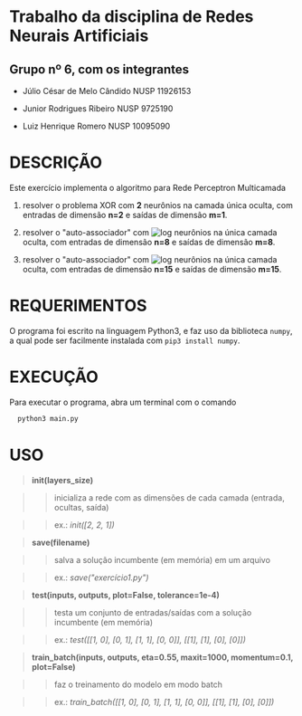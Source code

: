 # Trabalho da disciplina de Redes Neurais Artificiais

## Grupo nº 6, com os integrantes

*  Júlio César de Melo Cândido NUSP 11926153

*  Junior Rodrigues Ribeiro NUSP 9725190

*  Luiz Henrique Romero NUSP 10095090


# DESCRIÇÃO

Este exercício implementa o algoritmo para Rede Perceptron Multicamada

1. resolver o problema XOR com **2** neurônios na camada única oculta, com entradas de dimensão **n=2** e saídas de dimensão **m=1**.

2. resolver o "auto-associador" com ![log](https://latex.codecogs.com/png.latex?\dpi{80}&space;\large&space;\lceil\\;\mathbf{log_2(n)}\\;\rceil) neurônios na única camada oculta, com entradas de dimensão **n=8** e saídas de dimensão **m=8**.

2. resolver o "auto-associador" com ![log](https://latex.codecogs.com/png.latex?\dpi{80}&space;\large&space;\lceil\\;\mathbf{log_2(n)}\\;\rceil) neurônios na única camada oculta, com entradas de dimensão **n=15** e saídas de dimensão **m=15**.


# REQUERIMENTOS

O programa foi escrito na linguagem Python3, e faz uso da biblioteca `numpy`, a qual pode ser facilmente instalada com `pip3 install numpy`.

# EXECUÇÃO

Para executar o programa, abra um terminal com o comando

```bash
  python3 main.py
```


# USO

> **init(layers_size)**

>> inicializa a rede com as dimensões de cada camada (entrada, ocultas, saída)

>> ex.:  _init([2, 2, 1])_

> **save(filename)**

>> salva a solução incumbente (em memória) em um arquivo

>> ex.:  _save("exercício1.py")_

> **test(inputs, outputs, plot=False, tolerance=1e-4)**

>> testa um conjunto de entradas/saídas com a solução incumbente (em memória)

>> ex.:  _test([[1, 0], [0, 1], [1, 1], [0, 0]], [[1], [1], [0], [0]])_


> **train_batch(inputs, outputs, eta=0.55, maxit=1000, momentum=0.1, plot=False)**

>> faz o treinamento do modelo em modo batch

>> ex.: _train_batch([[1, 0], [0, 1], [1, 1], [0, 0]], [[1], [1], [0], [0]])_
